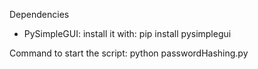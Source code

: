 Dependencies

- PySimpleGUI: install it with: pip install pysimplegui


Command to start the script: python passwordHashing.py